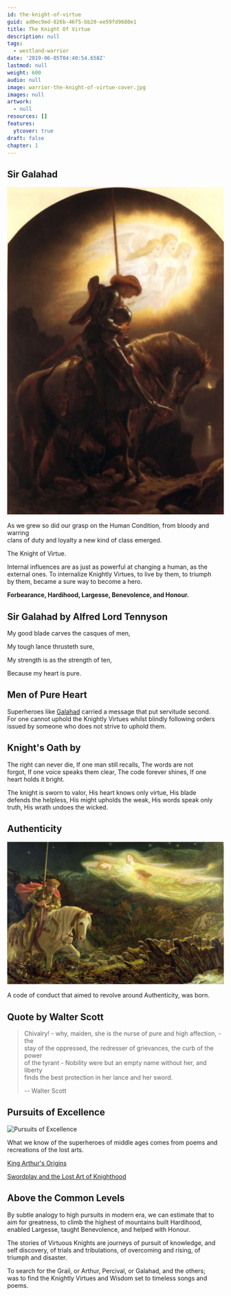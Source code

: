 ```yaml
---
id: the-knight-of-virtue
guid: ad0ec9ed-826b-46f5-bb20-ee59fd9680e1
title: The Knight Of Virtue
description: null
tags:
  - westland-warrior
date: '2019-06-05T04:40:54.658Z'
lastmod: null
weight: 600
audio: null
image: warrior-the-knight-of-virtue-cover.jpg
images: null
artwork:
  - null
resources: []
features:
  ytcover: true
draft: false
chapter: 1
---
```


## Sir Galahad

![Sir Galahad](files/galahad.jpg)

As we grew so did our grasp on the Human Condition, from bloody and warring\
clans of duty and loyalty a new kind of class emerged.

The Knight of Virtue.

Internal influences are as just as powerful at changing a human, as the\
external ones. To internalize Knightly Virtues, to live by them, to triumph\
by them, became a sure way to become a hero.

**Forbearance, Hardihood, Largesse, Benevolence, and Honour.**

## Sir Galahad by Alfred Lord Tennyson

My good blade carves the casques of men,

My tough lance thrusteth sure,

My strength is as the strength of ten,

Because my heart is pure.

## Men of Pure Heart

Superheroes like [Galahad](https://en.wikipedia.org/wiki/Galahad) carried a message that put servitude second.\
For one cannot uphold the Knightly Virtues whilst blindly following orders\
issued by someone who does not strive to uphold them.

## Knight's Oath by

The right can never die, If one man still recalls, The words are not\
forgot, If one voice speaks them clear, The code forever shines, If one\
heart holds it bright.

The knight is sworn to valor, His heart knows only virtue, His blade\
defends the helpless, His might upholds the weak, His words speak only\
truth, His wrath undoes the wicked.

## Authenticity

![Authenticity](files/valkyries.jpg)

A code of conduct that aimed to revolve around Authenticity, was born.

## Quote by Walter Scott

> Chivalry! - why, maiden, she is the nurse of pure and high affection, - the\
> stay of the oppressed, the redresser of grievances, the curb of the power\
> of the tyrant - Nobility were but an empty name without her, and liberty\
> finds the best protection in her lance and her sword.
>
> \-- Walter Scott

## Pursuits of Excellence

![Pursuits of Excellence](files/god-speed.jpg)

What we know of the superheroes of middle ages comes from poems and\
recreations of the lost arts.

[King Arthur's Origins](https://www.youtube.com/watch?v=RBsY88Lir-A "Play Video")

[Swordplay and the Lost Art of Knighthood](https://www.youtube.com/watch?v=mZeqgjC6gtE "Play Video")

## Above the Common Levels

By subtle analogy to high pursuits in modern era, we can estimate that to\
aim for greatness, to climb the highest of mountains built Hardihood,\
enabled Largesse, taught Benevolence, and helped with Honour.

The stories of Virtuous Knights are journeys of pursuit of knowledge, and\
self discovery, of trials and tribulations, of overcoming and rising, of\
triumph and disaster.

To search for the Grail, or Arthur, Percival, or Galahad, and the others;\
was to find the Knightly Virtues and Wisdom set to timeless songs and poems.
